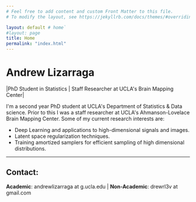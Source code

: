 ```yaml
---
# Feel free to add content and custom Front Matter to this file.
# To modify the layout, see https://jekyllrb.com/docs/themes/#overriding-theme-defaults

layout: default # home`
#layout: page
title: Home
permalink: "index.html"
---
```


# Andrew Lizarraga

|PhD Student in Statistics | Staff Researcher at UCLA's Brain Mapping Center|

I'm a second year PhD student at UCLA's Department of Statistics & Data science. 
Prior to this I was a staff researcher at UCLA's Ahmanson-Lovelace Brain Mapping Center.
Some of my current research interests are:

* Deep Learning and applications to high-dimensional signals and images.
* Latent space regularization techniques.
* Training amortized samplers for efficient sampling of high dimensional distributions.

---
## Contact:

**Academic**: andrewlizarraga at g.ucla.edu | **Non-Academic**: drewrl3v at gmail.com
